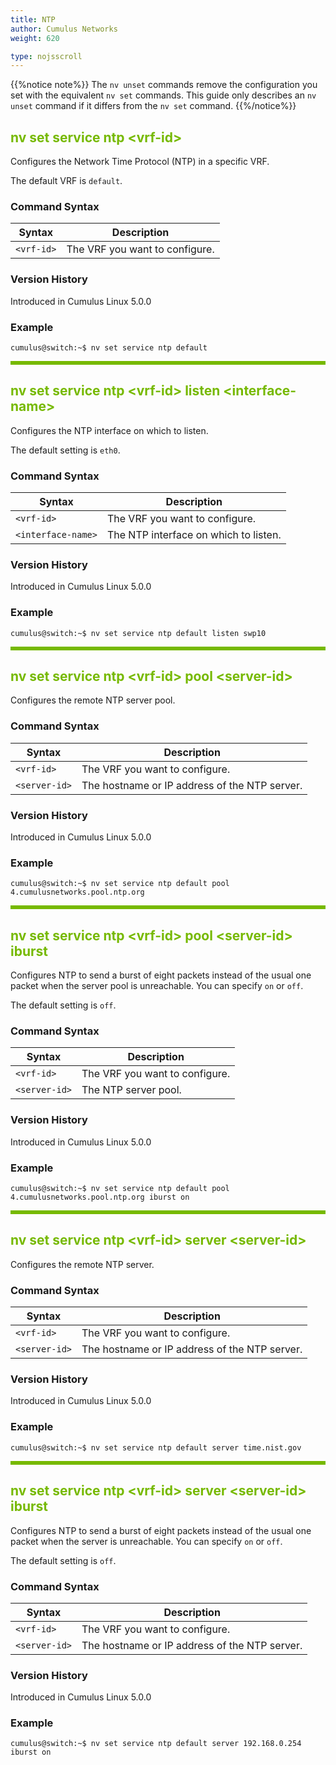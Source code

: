 ```yaml
---
title: NTP
author: Cumulus Networks
weight: 620

type: nojsscroll
---
```

<style>
h { color: RGB(118,185,0)}
</style>
{{%notice note%}}
The `nv unset` commands remove the configuration you set with the equivalent `nv set` commands. This guide only describes an `nv unset` command if it differs from the `nv set` command.
{{%/notice%}}

## <h>nv set service ntp \<vrf-id\></h>

Configures the Network Time Protocol (NTP) in a specific VRF.

The default VRF is `default`.

### Command Syntax

| Syntax |  Description   |
| ---------  | -------------- |
| `<vrf-id>` |  The VRF you want to configure. |

### Version History

Introduced in Cumulus Linux 5.0.0

### Example

```
cumulus@switch:~$ nv set service ntp default
```

<HR STYLE="BORDER: DASHED RGB(118,185,0) 0.5PX;BACKGROUND-COLOR: RGB(118,185,0);HEIGHT: 4.0PX;"/>

## <h>nv set service ntp \<vrf-id\> listen \<interface-name\></h>

Configures the NTP interface on which to listen.

The default setting is `eth0`.

### Command Syntax

| Syntax |  Description   |
| ---------  | -------------- |
| `<vrf-id>` |   The VRF you want to configure. |
| `<interface-name>` |  The NTP interface on which to listen. |

### Version History

Introduced in Cumulus Linux 5.0.0

### Example

```
cumulus@switch:~$ nv set service ntp default listen swp10
```

<HR STYLE="BORDER: DASHED RGB(118,185,0) 0.5PX;BACKGROUND-COLOR: RGB(118,185,0);HEIGHT: 4.0PX;"/>

## <h>nv set service ntp \<vrf-id\> pool \<server-id\></h>

Configures the remote NTP server pool.

### Command Syntax

| Syntax |  Description   |
| ---------  | -------------- |
| `<vrf-id>` |   The VRF you want to configure. |
| `<server-id>` |  The hostname or IP address of the NTP server. |

### Version History

Introduced in Cumulus Linux 5.0.0

### Example

```
cumulus@switch:~$ nv set service ntp default pool 4.cumulusnetworks.pool.ntp.org
```

<HR STYLE="BORDER: DASHED RGB(118,185,0) 0.5PX;BACKGROUND-COLOR: RGB(118,185,0);HEIGHT: 4.0PX;"/>

## <h>nv set service ntp \<vrf-id\> pool \<server-id\> iburst</h>

Configures NTP to send a burst of eight packets instead of the usual one packet when the server pool is unreachable. You can specify `on` or `off`.

The default setting is `off`.

### Command Syntax

| Syntax |  Description   |
| ---------  | -------------- |
| `<vrf-id>` |  The VRF you want to configure. |
| `<server-id>` | The NTP server pool. |

### Version History

Introduced in Cumulus Linux 5.0.0

### Example

```
cumulus@switch:~$ nv set service ntp default pool 4.cumulusnetworks.pool.ntp.org iburst on
```

<HR STYLE="BORDER: DASHED RGB(118,185,0) 0.5PX;BACKGROUND-COLOR: RGB(118,185,0);HEIGHT: 4.0PX;"/>

## <h>nv set service ntp \<vrf-id\> server \<server-id\></h>

Configures the remote NTP server.

### Command Syntax

| Syntax |  Description   |
| ---------  | -------------- |
| `<vrf-id>` |  The VRF you want to configure. |
| `<server-id>` | The hostname or IP address of the NTP server. |

### Version History

Introduced in Cumulus Linux 5.0.0

### Example

```
cumulus@switch:~$ nv set service ntp default server time.nist.gov
```

<HR STYLE="BORDER: DASHED RGB(118,185,0) 0.5PX;BACKGROUND-COLOR: RGB(118,185,0);HEIGHT: 4.0PX;"/>

## <h>nv set service ntp \<vrf-id\> server \<server-id\> iburst</h>

Configures NTP to send a burst of eight packets instead of the usual one packet when the server is unreachable. You can specify `on` or `off`.

The default setting is `off`.

### Command Syntax

| Syntax |  Description   |
| ---------  | -------------- |
| `<vrf-id>` |  The VRF you want to configure. |
| `<server-id>` | The hostname or IP address of the NTP server. |

### Version History

Introduced in Cumulus Linux 5.0.0

### Example

```
cumulus@switch:~$ nv set service ntp default server 192.168.0.254 iburst on
```
